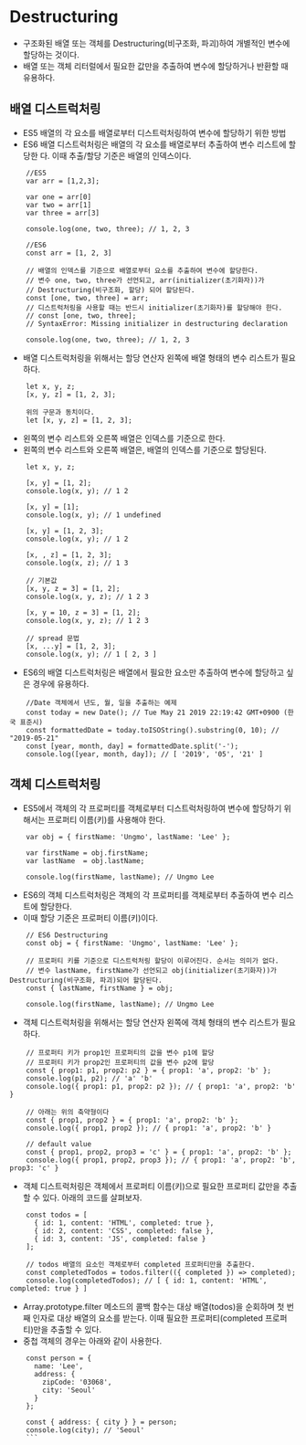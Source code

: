 # Destructuring

- 구조화된 배열 또는 객체를 Destructuring(비구조화, 파괴)하여 개별적인 변수에 할당하는 것이다.
- 배열 또는 객체 리터럴에서 필요한 값만을 추출하여 변수에 할당하거나 반환할 때 유용하다.

## 배열 디스트럭처링

- ES5 배열의 각 요소를 배열로부터 디스트럭처링하여 변수에 할당하기 위한 방법
- ES6 배열 디스트럭처링은 배열의 각 요소를 배열로부터 추출하여 변수 리스트에 할당한 다. 이때 추출/할당 기준은 배열의 인덱스이다.
```
    //ES5
    var arr = [1,2,3];
    
    var one = arr[0]
    var two = arr[1]
    var three = arr[3]
    
    console.log(one, two, three); // 1, 2, 3
    
    //ES6
    const arr = [1, 2, 3]
    
    // 배열의 인덱스를 기준으로 배열로부터 요소를 추출하여 변수에 할당한다.
    // 변수 one, two, three가 선언되고, arr(initializer(초기화자))가 
    // Destructuring(비구조화, 할당) 되어 할당된다.
    const [one, two, three] = arr;
    // 디스트럭처링을 사용할 때는 반드시 initializer(초기화자)를 할당해야 한다.
    // const [one, two, three]; 
    // SyntaxError: Missing initializer in destructuring declaration
    
    console.log(one, two, three); // 1, 2, 3
```
- 배열 디스트럭처링을 위해서는 할당 연산자 왼쪽에 배열 형태의 변수 리스트가 필요하다.
```
    let x, y, z;
    [x, y, z] = [1, 2, 3];
    
    위의 구문과 동치이다.
    let [x, y, z] = [1, 2, 3];
```
- 왼쪽의 변수 리스트와 오른쪽 배열은 인덱스를 기준으로 한다.
- 왼쪽의 변수 리스트와 오른쪽 배열은, 배열의 인덱스를 기준으로 할당된다.
```
    let x, y, z;
    
    [x, y] = [1, 2];
    console.log(x, y); // 1 2
    
    [x, y] = [1];
    console.log(x, y); // 1 undefined
    
    [x, y] = [1, 2, 3];
    console.log(x, y); // 1 2
    
    [x, , z] = [1, 2, 3];
    console.log(x, z); // 1 3
    
    // 기본값
    [x, y, z = 3] = [1, 2];
    console.log(x, y, z); // 1 2 3
    
    [x, y = 10, z = 3] = [1, 2];
    console.log(x, y, z); // 1 2 3
    
    // spread 문법
    [x, ...y] = [1, 2, 3];
    console.log(x, y); // 1 [ 2, 3 ]
```
- ES6의 배열 디스트럭처링은 배열에서 필요한 요소만 추출하여 변수에 할당하고 싶은 경우에 유용하다.
```
    //Date 객체에서 년도, 월, 일을 추출하는 예제
    const today = new Date(); // Tue May 21 2019 22:19:42 GMT+0900 (한국 표준시)
    const formattedDate = today.toISOString().substring(0, 10); // "2019-05-21"
    const [year, month, day] = formattedDate.split('-');
    console.log([year, month, day]); // [ '2019', '05', '21' ]
```
## 객체 디스트럭처링

- ES5에서 객체의 각 프로퍼티를 객체로부터 디스트럭처링하여 변수에 할당하기 위해서는 프로퍼티 이름(키)를 사용해야 한다.
```
    var obj = { firstName: 'Ungmo', lastName: 'Lee' };
    
    var firstName = obj.firstName;
    var lastName  = obj.lastName;
    
    console.log(firstName, lastName); // Ungmo Lee
```
- ES6의 객체 디스트럭처링은 객체의 각 프로퍼티를 객체로부터 추출하여 변수 리스트에 할당한다.
- 이때 할당 기준은 프로퍼티 이름(키)이다.
```
    // ES6 Destructuring
    const obj = { firstName: 'Ungmo', lastName: 'Lee' };
    
    // 프로퍼티 키를 기준으로 디스트럭처링 할당이 이루어진다. 순서는 의미가 없다.
    // 변수 lastName, firstName가 선언되고 obj(initializer(초기화자))가 Destructuring(비구조화, 파괴)되어 할당된다.
    const { lastName, firstName } = obj;
    
    console.log(firstName, lastName); // Ungmo Lee
```
- 객체 디스트럭처링을 위해서는 할당 연산자 왼쪽에 객체 형태의 변수 리스트가 필요하다.
```
    // 프로퍼티 키가 prop1인 프로퍼티의 값을 변수 p1에 할당
    // 프로퍼티 키가 prop2인 프로퍼티의 값을 변수 p2에 할당
    const { prop1: p1, prop2: p2 } = { prop1: 'a', prop2: 'b' };
    console.log(p1, p2); // 'a' 'b'
    console.log({ prop1: p1, prop2: p2 }); // { prop1: 'a', prop2: 'b' }
    
    // 아래는 위의 축약형이다
    const { prop1, prop2 } = { prop1: 'a', prop2: 'b' };
    console.log({ prop1, prop2 }); // { prop1: 'a', prop2: 'b' }
    
    // default value
    const { prop1, prop2, prop3 = 'c' } = { prop1: 'a', prop2: 'b' };
    console.log({ prop1, prop2, prop3 }); // { prop1: 'a', prop2: 'b', prop3: 'c' }
```
- 객체 디스트럭처링은 객체에서 프로퍼티 이름(키)으로 필요한 프로퍼티 값만을 추출할 수 있다. 아래의 코드를 살펴보자.
```
    const todos = [
      { id: 1, content: 'HTML', completed: true },
      { id: 2, content: 'CSS', completed: false },
      { id: 3, content: 'JS', completed: false }
    ];
    
    // todos 배열의 요소인 객체로부터 completed 프로퍼티만을 추출한다.
    const completedTodos = todos.filter(({ completed }) => completed);
    console.log(completedTodos); // [ { id: 1, content: 'HTML', completed: true } ]
```
- Array.prototype.filter 메소드의 콜백 함수는 대상 배열(todos)을 순회하며 첫 번째 인자로 대상 배열의 요소를 받는다. 이때 필요한 프로퍼티(completed 프로퍼티)만을 추출할 수 있다.
- 중첩 객체의 경우는 아래와 같이 사용한다.
```
    const person = {
      name: 'Lee',
      address: {
        zipCode: '03068',
        city: 'Seoul'
      }
    };
    
    const { address: { city } } = person;
    console.log(city); // 'Seoul'
    ```